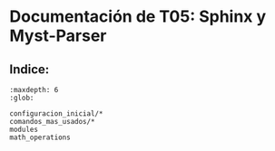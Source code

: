 # Documentación de T05: Sphinx y Myst-Parser

## Indice:

```{toctree}
:maxdepth: 6
:glob:

configuracion_inicial/*
comandos_mas_usados/*
modules
math_operations

